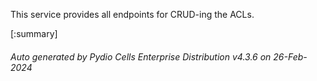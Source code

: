 






This service provides all endpoints for CRUD-ing the ACLs.

[:summary]

###### Auto generated by Pydio Cells Enterprise Distribution v4.3.6 on 26-Feb-2024
